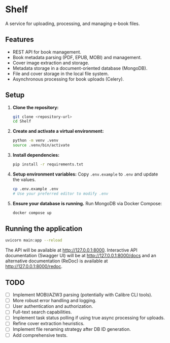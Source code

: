 # Shelf
A service for uploading, processing, and managing e-book files.

## Features

- REST API for book management.
- Book metadata parsing (PDF, EPUB, MOBI) and management.
- Cover image extraction and storage.
- Metadata storage in a document-oriented database (MongoDB).
- File and cover storage in the local file system.
- Asynchronous processing for book uploads (Celery).

## Setup

1.  **Clone the repository:**
    ```bash
    git clone <repository-url>
    cd Shelf
    ```

2.  **Create and activate a virtual environment:**
    ```bash
    python -m venv .venv
    source .venv/bin/activate
    ```

3.  **Install dependencies:**
    ```bash
    pip install -r requirements.txt
    ```

4.  **Setup environment variables:**
    Copy `.env.example` to `.env` and update the values.
    ```bash
    cp .env.example .env
    # Use your preferred editor to modify .env
    ```

5.  **Ensure your database is running.**
    Run MongoDB via Docker Compose:
    ```bash
    docker compose up
    ```

## Running the application

```bash
uvicorn main:app --reload
```

The API will be available at http://127.0.0.1:8000.
Interactive API documentation (Swagger UI) will be at http://127.0.0.1:8000/docs and an alternative documentation (ReDoc) is available at http://127.0.0.1:8000/redoc.

## TODO
- [ ] Implement MOBI/AZW3 parsing (potentially with Calibre CLI tools).
- [ ] More robust error handling and logging.
- [ ] User authentication and authorization.
- [ ] Full-text search capabilities.
- [ ] Implement task status polling if using true async processing for uploads.
- [ ] Refine cover extraction heuristics.
- [ ] Implement file renaming strategy after DB ID generation.
- [ ] Add comprehensive tests.